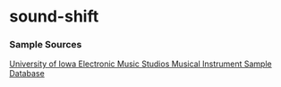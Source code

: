 # sound-shift

### Sample Sources

[University of Iowa Electronic Music Studios Musical Instrument Sample Database](http://theremin.music.uiowa.edu/MIS-Pitches-2012)

